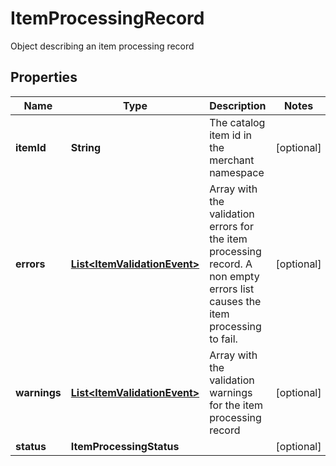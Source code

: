 

# ItemProcessingRecord

Object describing an item processing record

## Properties

| Name | Type | Description | Notes |
|------------ | ------------- | ------------- | -------------|
|**itemId** | **String** | The catalog item id in the merchant namespace |  [optional] |
|**errors** | [**List&lt;ItemValidationEvent&gt;**](ItemValidationEvent.md) | Array with the validation errors for the item processing record. A non empty errors list causes the item processing to fail. |  [optional] |
|**warnings** | [**List&lt;ItemValidationEvent&gt;**](ItemValidationEvent.md) | Array with the validation warnings for the item processing record |  [optional] |
|**status** | **ItemProcessingStatus** |  |  [optional] |



